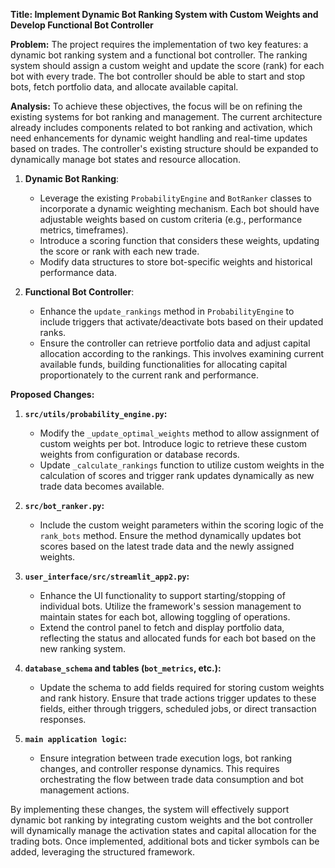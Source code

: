 **Title: Implement Dynamic Bot Ranking System with Custom Weights and Develop Functional Bot Controller**

**Problem:**
The project requires the implementation of two key features: a dynamic bot ranking system and a functional bot controller. The ranking system should assign a custom weight and update the score (rank) for each bot with every trade. The bot controller should be able to start and stop bots, fetch portfolio data, and allocate available capital.

**Analysis:**
To achieve these objectives, the focus will be on refining the existing systems for bot ranking and management. The current architecture already includes components related to bot ranking and activation, which need enhancements for dynamic weight handling and real-time updates based on trades. The controller's existing structure should be expanded to dynamically manage bot states and resource allocation.

1. **Dynamic Bot Ranking**:
   - Leverage the existing `ProbabilityEngine` and `BotRanker` classes to incorporate a dynamic weighting mechanism. Each bot should have adjustable weights based on custom criteria (e.g., performance metrics, timeframes).
   - Introduce a scoring function that considers these weights, updating the score or rank with each new trade.
   - Modify data structures to store bot-specific weights and historical performance data.

2. **Functional Bot Controller**:
   - Enhance the `update_rankings` method in `ProbabilityEngine` to include triggers that activate/deactivate bots based on their updated ranks.
   - Ensure the controller can retrieve portfolio data and adjust capital allocation according to the rankings. This involves examining current available funds, building functionalities for allocating capital proportionately to the current rank and performance.

**Proposed Changes:**

1. **`src/utils/probability_engine.py`:**
   - Modify the `_update_optimal_weights` method to allow assignment of custom weights per bot. Introduce logic to retrieve these custom weights from configuration or database records.
   - Update `_calculate_rankings` function to utilize custom weights in the calculation of scores and trigger rank updates dynamically as new trade data becomes available.

2. **`src/bot_ranker.py`:**
   - Include the custom weight parameters within the scoring logic of the `rank_bots` method. Ensure the method dynamically updates bot scores based on the latest trade data and the newly assigned weights.

3. **`user_interface/src/streamlit_app2.py`:** 
   - Enhance the UI functionality to support starting/stopping of individual bots. Utilize the framework's session management to maintain states for each bot, allowing toggling of operations.
   - Extend the control panel to fetch and display portfolio data, reflecting the status and allocated funds for each bot based on the new ranking system.

4. **`database_schema` and tables (`bot_metrics`, etc.):**
   - Update the schema to add fields required for storing custom weights and rank history. Ensure that trade actions trigger updates to these fields, either through triggers, scheduled jobs, or direct transaction responses.

5. **`main application logic`:**
   - Ensure integration between trade execution logs, bot ranking changes, and controller response dynamics. This requires orchestrating the flow between trade data consumption and bot management actions.

By implementing these changes, the system will effectively support dynamic bot ranking by integrating custom weights and the bot controller will dynamically manage the activation states and capital allocation for the trading bots. Once implemented, additional bots and ticker symbols can be added, leveraging the structured framework.

[//]: # (This content was generated by AppMap Navie.)
[//]: # (messageId: 6b3d6382-4ce6-4e42-b363-8eb254060c4b)
[//]: # (threadId: b58cfdc2-52e1-40f5-b0f3-dc472f705b17)

